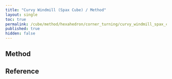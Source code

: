```yaml
---
title: "Curvy Windmill (Spax Cube) / Method"
layout: single
toc: true
permalink: /cube/method/hexahedron/corner_turning/curvy_windmill_spax_cube/method
published: true
hidden: false
---
```


<head>
  <base target="_blank">
</head>



## Method



## Reference
